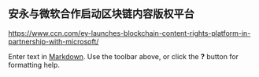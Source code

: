 
## 安永与微软合作启动区块链内容版权平台
https://www.ccn.com/ey-launches-blockchain-content-rights-platform-in-partnership-with-microsoft/

Enter text in [Markdown](http://daringfireball.net/projects/markdown/). Use the toolbar above, or click the **?** button for formatting help.
